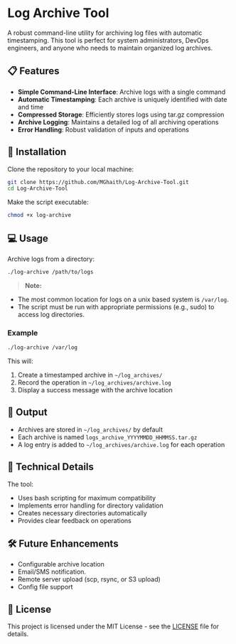 # Log Archive Tool

A robust command-line utility for archiving log files with automatic timestamping. This tool is perfect for system administrators, DevOps engineers, and anyone who needs to maintain organized log archives.

## 📋 Features

- **Simple Command-Line Interface**: Archive logs with a single command
- **Automatic Timestamping**: Each archive is uniquely identified with date and time
- **Compressed Storage**: Efficiently stores logs using tar.gz compression
- **Archive Logging**: Maintains a detailed log of all archiving operations
- **Error Handling**: Robust validation of inputs and operations

## 🚀 Installation

Clone the repository to your local machine:

```bash
git clone https://github.com/MGhaith/Log-Archive-Tool.git
cd Log-Archive-Tool
```
Make the script executable:
```bash
chmod +x log-archive
```

## 💻 Usage

Archive logs from a directory:

```bash
./log-archive /path/to/logs
```
>**Note:** 
- The most common location for logs on a unix based system is ```/var/log```.
- The script must be run with appropriate permissions (e.g., sudo) to access log directories.

### Example

```bash
./log-archive /var/log
```

This will:
1. Create a timestamped archive in `~/log_archives/`
2. Record the operation in `~/log_archives/archive.log`
3. Display a success message with the archive location

## 📁 Output

- Archives are stored in `~/log_archives/` by default
- Each archive is named `logs_archive_YYYYMMDD_HHMMSS.tar.gz`
- A log entry is added to `~/log_archives/archive.log` for each operation
## 🔧 Technical Details

The tool:
- Uses bash scripting for maximum compatibility
- Implements error handling for directory validation
- Creates necessary directories automatically
- Provides clear feedback on operations

## 🛠️ Future Enhancements

- Configurable archive location
- Email/SMS notification.
- Remote server upload (scp, rsync, or S3 upload)
- Config file support

## 📄 License

This project is licensed under the MIT License - see the [LICENSE](https://github.com/MGhaith/Log-Archive-Tool/blob/main/LICENSE) file for details.